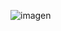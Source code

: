 ![imagen](https://github.com/Mr-S4mura1/Disney-Pr/assets/113269686/70271810-8e10-4f10-a61c-bf2dc5df08f8)

